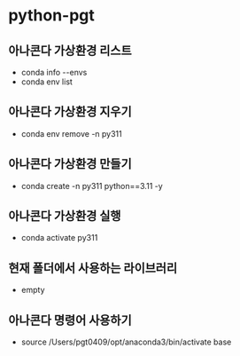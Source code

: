 # python-pgt

## 아나콘다 가상환경 리스트
* conda info --envs
* conda env list

## 아나콘다 가상환경 지우기
* conda env remove -n py311

## 아나콘다 가상환경 만들기
* conda create -n py311 python==3.11 -y

## 아나콘다 가상환경 실행
* conda activate py311

## 현재 폴더에서 사용하는 라이브러리
* empty

## 아나콘다 명령어 사용하기
* source /Users/pgt0409/opt/anaconda3/bin/activate base
